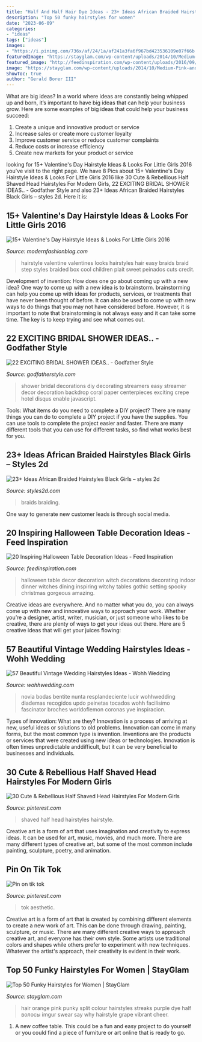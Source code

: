 ```yaml
---
title: "Half And Half Hair Dye Ideas - 23+ Ideas African Braided Hairstyles Black Girls – Styles 2d"
description: "Top 50 funky hairstyles for women"
date: "2023-06-09"
categories:
- "ideas"
tags: ["ideas"]
images:
- "https://i.pinimg.com/736x/af/24/1a/af241a3fa6f967bd423536109e07f66b.jpg"
featuredImage: "https://stayglam.com/wp-content/uploads/2014/10/Medium-Pink-and-Orange-Hairstyle.jpg"
featured_image: "http://feedinspiration.com/wp-content/uploads/2016/09/Inspiring-Halloween-Table-Decoration-Idea.jpg"
image: "https://stayglam.com/wp-content/uploads/2014/10/Medium-Pink-and-Orange-Hairstyle.jpg"
ShowToc: true
author: "Gerald Borer III"
---
```



What are big ideas?
In a world where ideas are constantly being whipped up and born, it’s important to have big ideas that can help your business grow. Here are some examples of big ideas that could help your business succeed: 
1. Create a unique and innovative product or service 
2. Increase sales or create more customer loyalty 
3. Improve customer service or reduce customer complaints 
4. Reduce costs or increase efficiency 
5. Create new markets for your product or service 

	

		
looking for 15+ Valentine&#039;s Day Hairstyle Ideas &amp; Looks For Little Girls 2016 you've visit to the right page. We have 8 Pics about 15+ Valentine&#039;s Day Hairstyle Ideas &amp; Looks For Little Girls 2016 like 30 Cute &amp; Rebellious Half Shaved Head Hairstyles For Modern Girls, 22 EXCITING BRIDAL SHOWER IDEAS.. - Godfather Style and also 23+ Ideas African Braided Hairstyles Black Girls – styles 2d. Here it is:
		
    
## 15+ Valentine&#039;s Day Hairstyle Ideas &amp; Looks For Little Girls 2016

<img loading=lazy src="http://modernfashionblog.com/wp-content/uploads/2016/02/15-Valentines-Day-Hairstyle-Ideas-Looks-For-Little-Girls-2016-4.jpg" onerror="this.onerror=null;this.src='https://tse4.mm.bing.net/th?id=OIP.3wD6aSaKOhMWYivghvVDGAHaLg&amp;pid=15.1';" alt="15+ Valentine&#039;s Day Hairstyle Ideas &amp; Looks For Little Girls 2016">

_Source: modernfashionblog.com_

>hairstyle valentine valentines looks hairstyles hair easy braids braid step styles braided box cool children plait sweet peinados cuts credit. 

	

Development of invention: How does one go about coming up with a new idea?
One way to come up with a new idea is to brainstorm. brainstorming can help you come up with ideas for products, services, or treatments that have never been thought of before. It can also be used to come up with new ways to do things that you may not have considered before. However, it is important to note that brainstorming is not always easy and it can take some time. The key is to keep trying and see what comes out.

    
## 22 EXCITING BRIDAL SHOWER IDEAS.. - Godfather Style

<img loading=lazy src="http://godfatherstyle.com/wp-content/uploads/2016/01/DIY-Bridal-Shower-Ideas..jpg" onerror="this.onerror=null;this.src='https://tse2.mm.bing.net/th?id=OIP.S2ORLE1GeYDuwjfDwgH94QHaLD&amp;pid=15.1';" alt="22 EXCITING BRIDAL SHOWER IDEAS.. - Godfather Style">

_Source: godfatherstyle.com_

>shower bridal decorations diy decorating streamers easy streamer decor decoration backdrop coral paper centerpieces exciting crepe hotel disqus enable javascript. 

	

Tools: What items do you need to complete a DIY project?
There are many things you can do to complete a DIY project if you have the supplies. You can use tools to complete the project easier and faster. There are many different tools that you can use for different tasks, so find what works best for you.

    
## 23+ Ideas African Braided Hairstyles Black Girls – Styles 2d

<img loading=lazy src="https://styles2d.com/wp-content/uploads/2020/01/best-african-braided-hairstyles-15.jpg" onerror="this.onerror=null;this.src='https://tse2.mm.bing.net/th?id=OIP.J6jn1cmO7a9EwHRxLktqOgHaJQ&amp;pid=15.1';" alt="23+ Ideas African Braided Hairstyles Black Girls – styles 2d">

_Source: styles2d.com_

>braids braiding. 

	

One way to generate new customer leads is through social media.

    
## 20 Inspiring Halloween Table Decoration Ideas - Feed Inspiration

<img loading=lazy src="http://feedinspiration.com/wp-content/uploads/2016/09/Inspiring-Halloween-Table-Decoration-Idea.jpg" onerror="this.onerror=null;this.src='https://tse2.mm.bing.net/th?id=OIP.cavljuNNvHBut2WIHrg2_QHaKt&amp;pid=15.1';" alt="20 Inspiring Halloween Table Decoration Ideas - Feed Inspiration">

_Source: feedinspiration.com_

>halloween table decor decoration witch decorations decorating indoor dinner witches dining inspiring witchy tables gothic setting spooky christmas gorgeous amazing. 

	

Creative ideas are everywhere. And no matter what you do, you can always come up with new and innovative ways to approach your work. Whether you’re a designer, artist, writer, musician, or just someone who likes to be creative, there are plenty of ways to get your ideas out there. Here are 5 creative ideas that will get your juices flowing: 

    
## 57 Beautiful Vintage Wedding Hairstyles Ideas - Wohh Wedding

<img loading=lazy src="https://www.wohhwedding.com/wp-content/uploads/2016/06/Vintage-Wedding-Hairstyles-With-Headband.jpg" onerror="this.onerror=null;this.src='https://tse3.mm.bing.net/th?id=OIP.rDwA4Uhj-wwLD77P4mjDwQHaLH&amp;pid=15.1';" alt="57 Beautiful Vintage Wedding Hairstyles Ideas - Wohh Wedding">

_Source: wohhwedding.com_

>novia bodas bentite nunta resplandeciente lucir wohhwedding diademas recogidos updo peinetas tocados wohh facilisimo fascinator broches worldoflemon coronas yve inspiracion. 

	

Types of innovation: What are they?
Innovation is a process of arriving at new, useful ideas or solutions to old problems. Innovation can come in many forms, but the most common type is invention. Inventions are the products or services that were created using new ideas or technologies. Innovation is often times unpredictable anddifficult, but it can be very beneficial to businesses and individuals.

    
## 30 Cute &amp; Rebellious Half Shaved Head Hairstyles For Modern Girls

<img loading=lazy src="https://i.pinimg.com/736x/4c/16/e1/4c16e19b3a979476cf8a50e52e3a9454.jpg" onerror="this.onerror=null;this.src='https://tse4.mm.bing.net/th?id=OIP.e-MqdrK8KrEHf7IAu4Y5SQHaLG&amp;pid=15.1';" alt="30 Cute &amp; Rebellious Half Shaved Head Hairstyles For Modern Girls">

_Source: pinterest.com_

>shaved half head hairstyles hairstyle. 

	

Creative art is a form of art that uses imagination and creativity to express ideas. It can be used for art, music, movies, and much more. There are many different types of creative art, but some of the most common include painting, sculpture, poetry, and animation.

    
## Pin On Tik Tok

<img loading=lazy src="https://i.pinimg.com/736x/af/24/1a/af241a3fa6f967bd423536109e07f66b.jpg" onerror="this.onerror=null;this.src='https://tse4.mm.bing.net/th?id=OIP.QRlyJ3eh6LAqjxQLsaaD7QHaNK&amp;pid=15.1';" alt="Pin on tik tok">

_Source: pinterest.com_

>tok aesthetic. 

	

Creative art is a form of art that is created by combining different elements to create a new work of art. This can be done through drawing, painting, sculpture, or music. There are many different creative ways to approach creative art, and everyone has their own style. Some artists use traditional colors and shapes while others prefer to experiment with new techniques. Whatever the artist's approach, their creativity is evident in their work.

    
## Top 50 Funky Hairstyles For Women | StayGlam

<img loading=lazy src="https://stayglam.com/wp-content/uploads/2014/10/Medium-Pink-and-Orange-Hairstyle.jpg" onerror="this.onerror=null;this.src='https://tse2.mm.bing.net/th?id=OIP.W11NR0hrHPOQP9ndGHNt6gHaKU&amp;pid=15.1';" alt="Top 50 Funky Hairstyles for Women | StayGlam">

_Source: stayglam.com_

>hair orange pink punky split colour hairstyles streaks purple dye half волосы imgur swear say why hairstyle grape vibrant cheer. 

	

1. A new coffee table. This could be a fun and easy project to do yourself or you could find a piece of furniture or art online that is ready to go.

